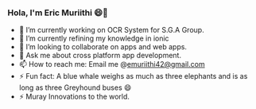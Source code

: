 ### Hola, I'm Eric Muriithi 😄👋

- 🔭 I’m currently working on OCR System for S.G.A Group.
- 🌱 I’m currently refining my knowledge in ionic
- 👯 I’m looking to collaborate on apps and web apps.
- 💬 Ask me about cross platform app development.
- 📫 How to reach me: Email me @emuriithi42@gmail.com
- ⚡ Fun fact: A blue whale weighs as much as three elephants and is as long as three Greyhound buses 😄
- ⚡ Muray Innovations to the world.

